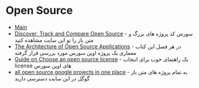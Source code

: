 # Open Source

- [Main](./README.md)
- [Discover, Track and Compare Open Source](https://www.openhub.net) - سورس کد پروژه های بزرگ و متن باز را تو این سایت مشاهده کنید
- [The Architecture of Open Source Applications](http://aosabook.org/en/index.html) - در هر فصل این کتاب معماری یک پروژه اوپن سورس مورد بررسی قرار گرفته
- [Guide on Choose an open source license](http://choosealicense.com) - یک راهنمای خوب برای انتخاب license های اوپن سورس
- [all open source google projects in one place](http://opensource.google.com) - به تمام پروژه های متن باز گوگل در این سایت دسترسی دارید
